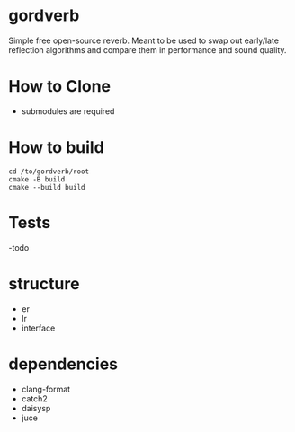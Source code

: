 # gordverb

Simple free open-source reverb. Meant to be used to swap out early/late
reflection algorithms and compare them in performance and sound quality.

# How to Clone

- submodules are required

# How to build

```
cd /to/gordverb/root
cmake -B build
cmake --build build
```

# Tests
 -todo

# structure
 - er
 - lr
 - interface

# dependencies
 - clang-format
 - catch2
 - daisysp
 - juce
